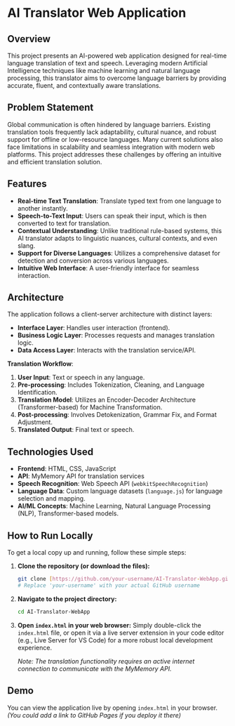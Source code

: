 # AI Translator Web Application

## Overview
This project presents an AI-powered web application designed for real-time language translation of text and speech. Leveraging modern Artificial Intelligence techniques like machine learning and natural language processing, this translator aims to overcome language barriers by providing accurate, fluent, and contextually aware translations.

## Problem Statement
Global communication is often hindered by language barriers. Existing translation tools frequently lack adaptability, cultural nuance, and robust support for offline or low-resource languages. Many current solutions also face limitations in scalability and seamless integration with modern web platforms. This project addresses these challenges by offering an intuitive and efficient translation solution.

## Features
* **Real-time Text Translation**: Translate typed text from one language to another instantly.
* **Speech-to-Text Input**: Users can speak their input, which is then converted to text for translation.
* **Contextual Understanding**: Unlike traditional rule-based systems, this AI translator adapts to linguistic nuances, cultural contexts, and even slang.
* **Support for Diverse Languages**: Utilizes a comprehensive dataset for detection and conversion across various languages.
* **Intuitive Web Interface**: A user-friendly interface for seamless interaction.

## Architecture
The application follows a client-server architecture with distinct layers:
* **Interface Layer**: Handles user interaction (frontend).
* **Business Logic Layer**: Processes requests and manages translation logic.
* **Data Access Layer**: Interacts with the translation service/API.

**Translation Workflow**:
1.  **User Input**: Text or speech in any language.
2.  **Pre-processing**: Includes Tokenization, Cleaning, and Language Identification.
3.  **Translation Model**: Utilizes an Encoder-Decoder Architecture (Transformer-based) for Machine Transformation.
4.  **Post-processing**: Involves Detokenization, Grammar Fix, and Format Adjustment.
5.  **Translated Output**: Final text or speech.

## Technologies Used
* **Frontend**: HTML, CSS, JavaScript
* **API**: MyMemory API for translation services
* **Speech Recognition**: Web Speech API (`webkitSpeechRecognition`)
* **Language Data**: Custom language datasets (`language.js`) for language selection and mapping.
* **AI/ML Concepts**: Machine Learning, Natural Language Processing (NLP), Transformer-based models.

## How to Run Locally

To get a local copy up and running, follow these simple steps:

1.  **Clone the repository (or download the files):**
    ```bash
    git clone [https://github.com/your-username/AI-Translator-WebApp.git](https://github.com/your-username/AI-Translator-WebApp.git)
    # Replace 'your-username' with your actual GitHub username
    ```
2.  **Navigate to the project directory:**
    ```bash
    cd AI-Translator-WebApp
    ```
3.  **Open `index.html` in your web browser:**
    Simply double-click the `index.html` file, or open it via a live server extension in your code editor (e.g., Live Server for VS Code) for a more robust local development experience.

    *Note: The translation functionality requires an active internet connection to communicate with the MyMemory API.*

## Demo
You can view the application live by opening `index.html` in your browser.
*(You could add a link to GitHub Pages if you deploy it there)*
